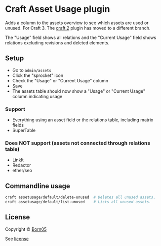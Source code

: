 # Craft Asset Usage plugin

Adds a column to the assets overview to see which assets are used or unused. For Craft 3. The [craft 2](https://github.com/born05/craft-assetusage/tree/craft-2) plugin has moved to a different branch.

The "Usage" field shows all relations and the "Current Usage" field shows relations excluding revisions and deleted elements.

## Setup
- Go to `admin/assets`
- Click the "sprocket" icon
- Check the "Usage" or "Current Usage" column
- Save
- The assets table should now show a "Usage" or "Current Usage" column indicating usage

### Support
- Everything using an asset field or the relations table, including matrix fields
- SuperTable

### Does NOT support (assets not connected through relations table)
- LinkIt
- Redactor
- ether/seo

## Commandline usage

```sh
craft assetusage/default/delete-unused  # Deletes all unused assets.
craft assetusage/default/list-unused    # Lists all unused assets.
```

## License

Copyright © [Born05](https://www.born05.com/)

See [license](https://github.com/born05/craft-assetusage/blob/master/LICENSE.md)
